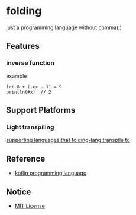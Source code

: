 # folding

just a programming language without comma(,)

## Features

### inverse function

example

```
let 8 + (->x - 1) = 9
println(#x)  // 2
```

## Support Platforms

### Light transpiling

[supporting languages that folding-lang transpile to](https://github.com/folding-lang/folding/issues/3)


## Reference

- [kotlin programming language](https://kotlinlang.org/)


## Notice

- [MIT License](LICENSE.md)
